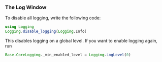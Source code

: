 ### The Log Window

To disable all logging, write the following code: 
```julia
using Logging
Logging.disable_logging(Logging.Info)
```
This disables logging on a global level. If you 
want to enable logging again, run

```julia
Base.CoreLogging._min_enabled_level = Logging.LogLevel(0)
```
